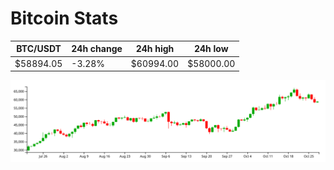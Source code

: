 # Bitcoin Stats

BTC/USDT|24h change|24h high|24h low|
|---|---|---|---|
|$58894.05|-3.28%|$60994.00|$58000.00|

<img src="./chart.svg">
